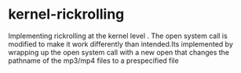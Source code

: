 # kernel-rickrolling
Implementing rickrolling at the kernel level . The open system call is modified to make it work differently than intended.Its implemented by wrapping up the open system call with a new open that changes the pathname of the mp3/mp4 files to a prespecified file

